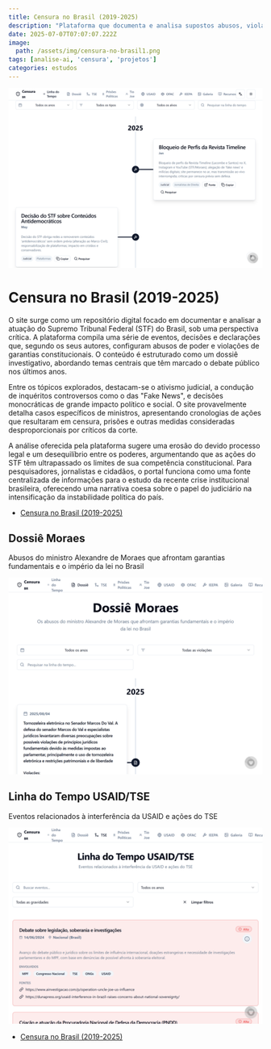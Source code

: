 ```yaml
---
title: Censura no Brasil (2019-2025)
description: "Plataforma que documenta e analisa supostos abusos, violações constitucionais e controvérsias envolvendo o Supremo Tribunal Federal, servindo como um dossiê sobre as ações da corte."
date: 2025-07-07T07:07:07.222Z
image:
  path: /assets/img/censura-no-brasil1.png
tags: [analise-ai, 'censura', 'projetos']
categories: estudos
---
```


![](/assets/img/censura-no-brasil1b.png)

# Censura no Brasil (2019-2025)

O site surge como um repositório digital focado em documentar e analisar a atuação do Supremo Tribunal Federal (STF) do Brasil, sob uma perspectiva crítica. A plataforma compila uma série de eventos, decisões e declarações que, segundo os seus autores, configuram abusos de poder e violações de garantias constitucionais. O conteúdo é estruturado como um dossiê investigativo, abordando temas centrais que têm marcado o debate público nos últimos anos.

Entre os tópicos explorados, destacam-se o ativismo judicial, a condução de inquéritos controversos como o das "Fake News", e decisões monocráticas de grande impacto político e social. O site provavelmente detalha casos específicos de ministros, apresentando cronologias de ações que resultaram em censura, prisões e outras medidas consideradas desproporcionais por críticos da corte.

A análise oferecida pela plataforma sugere uma erosão do devido processo legal e um desequilíbrio entre os poderes, argumentando que as ações do STF têm ultrapassado os limites de sua competência constitucional. Para pesquisadores, jornalistas e cidadãos, o portal funciona como uma fonte centralizada de informações para o estudo da recente crise institucional brasileira, oferecendo uma narrativa coesa sobre o papel do judiciário na intensificação da instabilidade política do país.

- [Censura no Brasil (2019-2025)](https://abusosupremo.vercel.app/)

## **Dossiê Moraes**

Abusos do ministro Alexandre de Moraes que afrontam garantias fundamentais e o império da lei no Brasil

![](/assets/img/censura-no-brasil2.png)

## **Linha do Tempo USAID/TSE**

Eventos relacionados à interferência da USAID e ações do TSE

![](/assets/img/censura-no-brasil3.png)

- [Censura no Brasil (2019-2025)](https://abusosupremo.vercel.app/)
